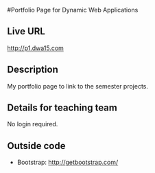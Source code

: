 #Portfolio Page for Dynamic Web Applications

## Live URL
<http://p1.dwa15.com>

## Description
My portfolio page to link to the semester projects.

## Details for teaching team
No login required.


## Outside code
* Bootstrap: http://getbootstrap.com/
